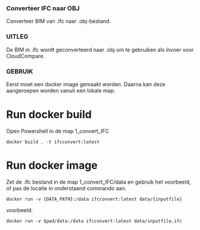 ### Converteer IFC naar OBJ
Converteer BIM van .ifc naar .obj-bestand.

### UITLEG
De BIM in .ifc wordt geconverteerd naar .obj om te gebruiken als invoer voor CloudCompare.

### GEBRUIK
Eerst moet een docker image gemaakt worden. Daarna kan deze aangeroepen worden vanuit een lokale map.

# Run docker build
Open Powershell in de map 1_convert_IFC

`docker build . -t ifcconvert:latest`

# Run docker image
Zet de .ifc bestand in de map 1_convert_IFC/data en gebruik het voorbeeld, of pas de locatie in onderstaand commando aan.

`docker run -v {DATA_PATH}:/data ifcconvert:latest data/{inputfile}`

voorbeeld:

`docker run -v $pwd/data:/data ifcconvert:latest data/inputfile.ifc`

